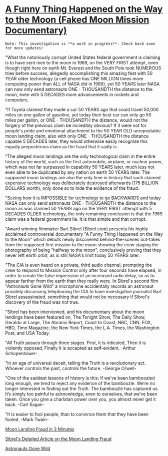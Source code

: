# [A Funny Thing Happened on the Way to the Moon (Faked Moon Mission Documentary)](https://www.youtube.com/watch?v=xciCJfbTvE4)

```
Note: This investigation is **a work in progress**. Check back soon for more updates!
```

"What the notoriously corrupt United States federal government is claiming is to have sent men to the moon in 1969, on the VERY FIRST attempt, even though right here on earth Mt. Everest and the South Pole took NUMEROUS tries before success, allegedly accomplishing this amazing feat with 50 YEAR older technology (a cell phone has ONE MILLION times more computing power than ALL of NASA did in 1969), yet 50 YEARS later NASA can now only send astronauts ONE - THOUSANDTH the distance to the moon, even with 5 DECADES more advancements in rockets and computers.

"If Toyota claimed they made a car 50 YEARS ago that could travel 50,000 miles on one gallon of gasoline, yet today their best car can only go 50 miles per gallon, or ONE - THOUSANDTH the distance, would not the forgery of the previous claim be incredibly obvious? If it were not for people's pride and emotional attachment to the 50 YEAR OLD unrepeatable moon landing claim, also with only ONE - THOUSANDTH the distance capable 5 DECADES later, they would otherwise easily recognize this equally preposterous claim as the fraud that it sadly is.

"The alleged moon landings are the only technological claim in the entire history of the world, such as the first automobile, airplane, or nuclear power, which was not far surpassed in capability 50 YEARS later, much less not even able to be duplicated by any nation on earth 50 YEARS later. The supposed moon landings are also the only time in history that such claimed expensive technology was deliberately destroyed afterwards (175 BILLION DOLLARS worth), only done so to hide the evidence of the fraud.

"Seeing how it is IMPOSSIBLE for technology to go BACKWARDS and today NASA can only send astronauts ONE - THOUSANDTH the distance to the moon as was claimed 50 YEARS ago on the VERY FIRST attempt with 5 DECADES OLDER technology, the only remaining conclusion is that the 1969 claim was a federal government lie. It is that simple and that corrupt.

"Award winning filmmaker Bart Sibrel (Sibrel.com) presents his highly acclaimed controversial documentary "A Funny Thing Happened on the Way to the Moon" which debuts newly discovered behind-the-scenes out-takes from the supposed first mission to the moon showing the crew staging the photography of being "halfway to the moon", conclusively proving that they never left earth orbit, as is still NASA's limit today 50 YEARS later.

"The CIA is even heard on a private, third audio channel, prompting the crew to respond to Mission Control only after four seconds have elapsed, in order to create the false impression of an increased radio delay, so as to appear farther from the earth than they really were. In Sibrel's second film "Astronauts Gone Wild" a microphone accidentally records an astronaut privately discussing telephoning the CIA to have investigative journalist Bart Sibrel assassinated, something that would not be necessary if Sibrel's discovery of the fraud was not true.

"Sibrel has been interviewed, and his documentary about the moon landings have been featured on, The Tonight Show, The Daily Show, Geraldo at Large, The Abrams Report, Coast to Coast, NBC, CNN, FOX, HBO, Time Magazine, the New York Times, the L.A. Times, the Washington Post, and USA Today.

"All Truth passes through three stages.
First, it is ridiculed,
Then it is violently opposed,
Finally it is accepted as self-evident.
-Arthur Schopenhauer-

"In an age of universal deceit,
telling the Truth is a revolutionary act.
Whoever controls the past, controls the future.
-George Orwell-

"One of the saddest lessons of history is this:
If we’ve been bamboozled long enough,
we tend to reject any evidence of the bamboozle.
We’re no longer interested in finding out the Truth.
The bamboozle has captured us.
It’s simply too painful to acknowledge,
even to ourselves,
that we’ve been taken.
Once you give a charlatan power over you,
you almost never get it back.
-Carl Sagan-

"It is easier to fool people,
than to convince them that they have been fooled.
-Mark Twain-

[Moon Landing Fraud in 3 Minutes](https://youtu.be/fMcpKJ18nmo)

[Sibrel's Detailed Article on the Moon Landing Fraud](http://www.thesleuthjournal.com/)


[Astronauts Gone Wild](https://youtu.be/Qr6Vcvl0OeU)


